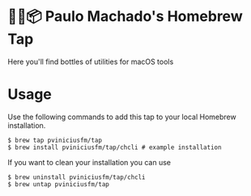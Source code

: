 # 🍻🚰📦 Paulo Machado's Homebrew Tap

Here you'll find bottles of utilities for macOS tools

# Usage

Use the following commands to add this tap to your local Homebrew installation.

```
$ brew tap pviniciusfm/tap
$ brew install pviniciusfm/tap/chcli # example installation
```

If you want to clean your installation you can use

```
$ brew uninstall pviniciusfm/tap/chcli
$ brew untap pviniciusfm/tap
```

